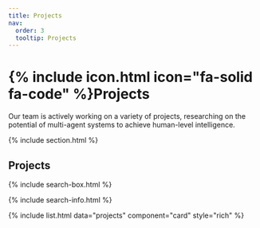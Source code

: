 ```yaml
---
title: Projects
nav:
  order: 3
  tooltip: Projects
---
```


# {% include icon.html icon="fa-solid fa-code" %}Projects

Our team is actively working on a variety of projects, researching on the potential of multi-agent systems to achieve human-level intelligence.

{% include section.html %}

## Projects

{% include search-box.html %}

{% include search-info.html %}

{% include list.html data="projects" component="card" style="rich" %}
